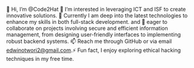 👋 Hi, I’m @Code2Hat 👀 I’m interested in leveraging ICT and ISF to create innovative solutions. 
🌱 Currently I am deep into the latest technologies to enhance my skills in both full-stack development. 
and 💞️ eager to collaborate on projects involving secure and efficient information management, from designing user-friendly interfaces to implementing robust backend systems. 
📫 Reach me through GitHub or via email edwinotwori2@gmail.com.⚡ Fun fact, I enjoy exploring ethical hacking techniques in my free time.
